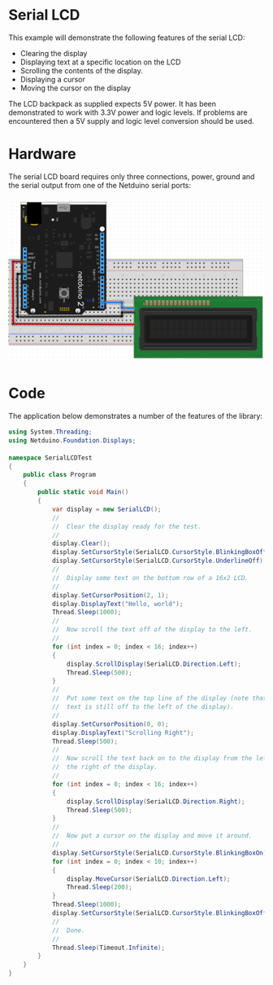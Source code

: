 # Serial LCD

This example will demonstrate the following features of the serial LCD:

* Clearing the display
* Displaying text at a specific location on the LCD
* Scrolling the contents of the display.
* Displaying a cursor
* Moving the cursor on the display

The LCD backpack as supplied expects 5V power.  It has been demonstrated to work with 3.3V power and logic levels.  If problems are encountered then a 5V supply and logic level conversion should be used.

# Hardware

The serial LCD board requires only three connections, power, ground and the serial output from one of the Netduino serial ports:

![Serial LCD connected to the Netduino](SerialLCD.png)

# Code

The application below demonstrates a number of the features of the library:

```csharp
using System.Threading;
using Netduino.Foundation.Displays;

namespace SerialLCDTest
{
    public class Program
    {
        public static void Main()
        {
            var display = new SerialLCD();
            //
            //  Clear the display ready for the test.
            //
            display.Clear();
            display.SetCursorStyle(SerialLCD.CursorStyle.BlinkingBoxOff);
            display.SetCursorStyle(SerialLCD.CursorStyle.UnderlineOff);
            //
            //  Display some text on the bottom row of a 16x2 LCD.
            //
            display.SetCursorPosition(2, 1);
            display.DisplayText("Hello, world");
            Thread.Sleep(1000);
            //
            //  Now scroll the text off of the display to the left.
            //
            for (int index = 0; index < 16; index++)
            {
                display.ScrollDisplay(SerialLCD.Direction.Left);
                Thread.Sleep(500);
            }
            //
            //  Put some text on the top line of the display (note that the
            //  text is still off to the left of the display).
            //
            display.SetCursorPosition(0, 0);
            display.DisplayText("Scrolling Right");
            Thread.Sleep(500);
            //
            //  Now scroll the text back on to the display from the left to
            //  the right of the display.
            //
            for (int index = 0; index < 16; index++)
            {
                display.ScrollDisplay(SerialLCD.Direction.Right);
                Thread.Sleep(500);
            }
            //
            //  Now put a cursor on the display and move it around.
            //
            display.SetCursorStyle(SerialLCD.CursorStyle.BlinkingBoxOn);
            for (int index = 0; index < 10; index++)
            {
                display.MoveCursor(SerialLCD.Direction.Left);
                Thread.Sleep(200);
            }
            Thread.Sleep(1000);
            display.SetCursorStyle(SerialLCD.CursorStyle.BlinkingBoxOff);
            //
            //  Done.
            //
            Thread.Sleep(Timeout.Infinite);
        }
    }
}

```